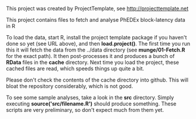 This project was created by ProjectTemplate, see http://projecttemplate.net

This project contains files to fetch and analyse PhEDEx block-latency data in R

To load the data, start R, install the project template package if you haven't done so yet (see URL above), and then **load.project()**. The first time you run this it will fetch the data from the ../data directory (see **munge/01-Fetch.R** for the exact path). It then post-processes it and produces a bunch of **RData** files in the **cache** directory. Next time you load the project, these cached files are read, which speeds things up quite a bit.

Please don't check the contents of the cache directory into github. This will bloat the repository considerably, which is not good.

To see some sample analyses, take a look in the **src** directory. Simply executing **source('src/filename.R')** should produce something. These scripts are very preliminary, so don't expect much from them yet.
